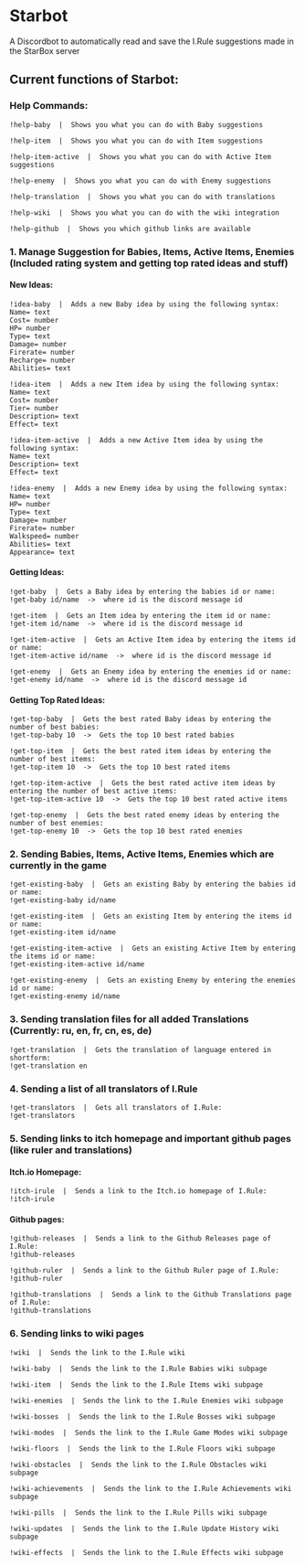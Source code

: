 # Starbot
A Discordbot to automatically read and save the I.Rule suggestions made in the StarBox server

## Current functions of Starbot:

### Help Commands:
```
!help-baby  |  Shows you what you can do with Baby suggestions
```
```
!help-item  |  Shows you what you can do with Item suggestions
```
```
!help-item-active  |  Shows you what you can do with Active Item suggestions
```
```
!help-enemy  |  Shows you what you can do with Enemy suggestions
```
```
!help-translation  |  Shows you what you can do with translations
```
```
!help-wiki  |  Shows you what you can do with the wiki integration
```
```
!help-github  |  Shows you which github links are available
```
### 1. Manage Suggestion for Babies, Items, Active Items, Enemies (Included rating system and getting top rated ideas and stuff)
#### New Ideas:
```
!idea-baby  |  Adds a new Baby idea by using the following syntax:
Name= text 
Cost= number 
HP= number 
Type= text 
Damage= number 
Firerate= number 
Recharge= number 
Abilities= text
```
```
!idea-item  |  Adds a new Item idea by using the following syntax:
Name= text
Cost= number
Tier= number
Description= text
Effect= text
```
```
!idea-item-active  |  Adds a new Active Item idea by using the following syntax:
Name= text
Description= text
Effect= text
```
```
!idea-enemy  |  Adds a new Enemy idea by using the following syntax:
Name= text
HP= number
Type= text
Damage= number
Firerate= number
Walkspeed= number
Abilities= text
Appearance= text
```
#### Getting Ideas:
```
!get-baby  |  Gets a Baby idea by entering the babies id or name:
!get-baby id/name  ->  where id is the discord message id 
```
```
!get-item  |  Gets an Item idea by entering the item id or name:
!get-item id/name  ->  where id is the discord message id 
```
```
!get-item-active  |  Gets an Active Item idea by entering the items id or name:
!get-item-active id/name  ->  where id is the discord message id 
```
```
!get-enemy  |  Gets an Enemy idea by entering the enemies id or name:
!get-enemy id/name  ->  where id is the discord message id 
```
#### Getting Top Rated Ideas:
```
!get-top-baby  |  Gets the best rated Baby ideas by entering the number of best babies:
!get-top-baby 10  ->  Gets the top 10 best rated babies
```
```
!get-top-item  |  Gets the best rated item ideas by entering the number of best items:
!get-top-item 10  ->  Gets the top 10 best rated items
```
```
!get-top-item-active  |  Gets the best rated active item ideas by entering the number of best active items:
!get-top-item-active 10  ->  Gets the top 10 best rated active items
```
```
!get-top-enemy  |  Gets the best rated enemy ideas by entering the number of best enemies:
!get-top-enemy 10  ->  Gets the top 10 best rated enemies
```

### 2. Sending Babies, Items, Active Items, Enemies which are currently in the game
```
!get-existing-baby  |  Gets an existing Baby by entering the babies id or name:
!get-existing-baby id/name
```
```
!get-existing-item  |  Gets an existing Item by entering the items id or name:
!get-existing-item id/name
```
```
!get-existing-item-active  |  Gets an existing Active Item by entering the items id or name:
!get-existing-item-active id/name
```
```
!get-existing-enemy  |  Gets an existing Enemy by entering the enemies id or name:
!get-existing-enemy id/name
```

### 3. Sending translation files for all added Translations (Currently: ru, en, fr, cn, es, de)
```
!get-translation  |  Gets the translation of language entered in shortform:
!get-translation en
```

### 4. Sending a list of all translators of I.Rule
```
!get-translators  |  Gets all translators of I.Rule:
!get-translators
```

### 5. Sending links to itch homepage and important github pages (like ruler and translations)
#### Itch.io Homepage:
```
!itch-irule  |  Sends a link to the Itch.io homepage of I.Rule:
!itch-irule
```
#### Github pages:
```
!github-releases  |  Sends a link to the Github Releases page of I.Rule:
!github-releases
```
```
!github-ruler  |  Sends a link to the Github Ruler page of I.Rule:
!github-ruler
```
```
!github-translations  |  Sends a link to the Github Translations page of I.Rule:
!github-translations
```

### 6. Sending links to wiki pages
```
!wiki  |  Sends the link to the I.Rule wiki
```
```
!wiki-baby  |  Sends the link to the I.Rule Babies wiki subpage
```
```
!wiki-item  |  Sends the link to the I.Rule Items wiki subpage
```
```
!wiki-enemies  |  Sends the link to the I.Rule Enemies wiki subpage
```
```
!wiki-bosses  |  Sends the link to the I.Rule Bosses wiki subpage
```
```
!wiki-modes  |  Sends the link to the I.Rule Game Modes wiki subpage
```
```
!wiki-floors  |  Sends the link to the I.Rule Floors wiki subpage
```
```
!wiki-obstacles  |  Sends the link to the I.Rule Obstacles wiki subpage
```
```
!wiki-achievements  |  Sends the link to the I.Rule Achievements wiki subpage
```
```
!wiki-pills  |  Sends the link to the I.Rule Pills wiki subpage
```
```
!wiki-updates  |  Sends the link to the I.Rule Update History wiki subpage
```
```
!wiki-effects  |  Sends the link to the I.Rule Effects wiki subpage
```
